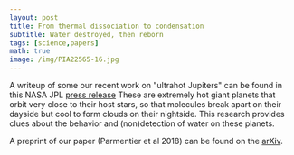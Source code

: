 ```yaml
---
layout: post
title: From thermal dissociation to condensation
subtitle: Water destroyed, then reborn
tags: [science,papers]
math: true
image: /img/PIA22565-16.jpg
---
```


A writeup of some our recent work on "ultrahot Jupiters" can be found in this NASA JPL [press release](https://www.jpl.nasa.gov/news/news.php?feature=7211) These are extremely hot giant planets that orbit very close to their host stars, so that molecules break apart on their dayside but cool to form clouds on their nightside. This research provides clues about the behavior and (non)detection of water on these planets.

A preprint of our paper (Parmentier et al 2018) can be found on the [arXiv](https://arxiv.org/abs/1805.00096).
